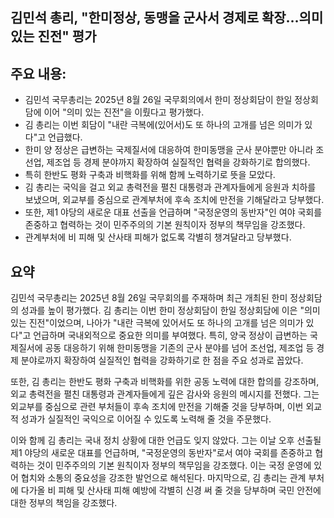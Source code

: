 ## 김민석 총리, "한미정상, 동맹을 군사서 경제로 확장…의미있는 진전" 평가

## 주요 내용:
*   김민석 국무총리는 2025년 8월 26일 국무회의에서 한미 정상회담이 한일 정상회담에 이어 "의미 있는 진전"을 이뤘다고 평가했다.
*   김 총리는 이번 회담이 "내란 극복에(있어서)도 또 하나의 고개를 넘은 의미가 있다"고 언급했다.
*   한미 양 정상은 급변하는 국제질서에 대응하여 한미동맹을 군사 분야뿐만 아니라 조선업, 제조업 등 경제 분야까지 확장하여 실질적인 협력을 강화하기로 합의했다.
*   특히 한반도 평화 구축과 비핵화를 위해 함께 노력하기로 뜻을 모았다.
*   김 총리는 국익을 걸고 외교 총력전을 펼친 대통령과 관계자들에게 응원과 치하를 보냈으며, 외교부를 중심으로 관계부처에 후속 조치에 만전을 기해달라고 당부했다.
*   또한, 제1 야당의 새로운 대표 선출을 언급하며 "국정운영의 동반자"인 여야 국회를 존중하고 협력하는 것이 민주주의의 기본 원칙이자 정부의 책무임을 강조했다.
*   관계부처에 비 피해 및 산사태 피해가 없도록 각별히 챙겨달라고 당부했다.

## 요약
김민석 국무총리는 2025년 8월 26일 국무회의를 주재하며 최근 개최된 한미 정상회담의 성과를 높이 평가했다. 김 총리는 이번 한미 정상회담이 한일 정상회담에 이은 "의미 있는 진전"이었으며, 나아가 "내란 극복에 있어서도 또 하나의 고개를 넘은 의미가 있다"고 언급하며 국내외적으로 중요한 의미를 부여했다. 특히, 양국 정상이 급변하는 국제질서에 공동 대응하기 위해 한미동맹을 기존의 군사 분야를 넘어 조선업, 제조업 등 경제 분야로까지 확장하여 실질적인 협력을 강화하기로 한 점을 주요 성과로 꼽았다.

또한, 김 총리는 한반도 평화 구축과 비핵화를 위한 공동 노력에 대한 합의를 강조하며, 외교 총력전을 펼친 대통령과 관계자들에게 깊은 감사와 응원의 메시지를 전했다. 그는 외교부를 중심으로 관련 부처들이 후속 조치에 만전을 기해줄 것을 당부하며, 이번 외교적 성과가 실질적인 국익으로 이어질 수 있도록 노력해 줄 것을 주문했다.

이와 함께 김 총리는 국내 정치 상황에 대한 언급도 잊지 않았다. 그는 이날 오후 선출될 제1 야당의 새로운 대표를 언급하며, "국정운영의 동반자"로서 여야 국회를 존중하고 협력하는 것이 민주주의의 기본 원칙이자 정부의 책무임을 강조했다. 이는 국정 운영에 있어 협치와 소통의 중요성을 강조한 발언으로 해석된다. 마지막으로, 김 총리는 관계 부처에 다가올 비 피해 및 산사태 피해 예방에 각별히 신경 써 줄 것을 당부하며 국민 안전에 대한 정부의 책임을 강조했다.